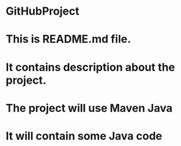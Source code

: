 # GitHubProject
# This is README.md file.
# It contains description about the project.
# The project will use Maven Java
# It will contain some Java code
